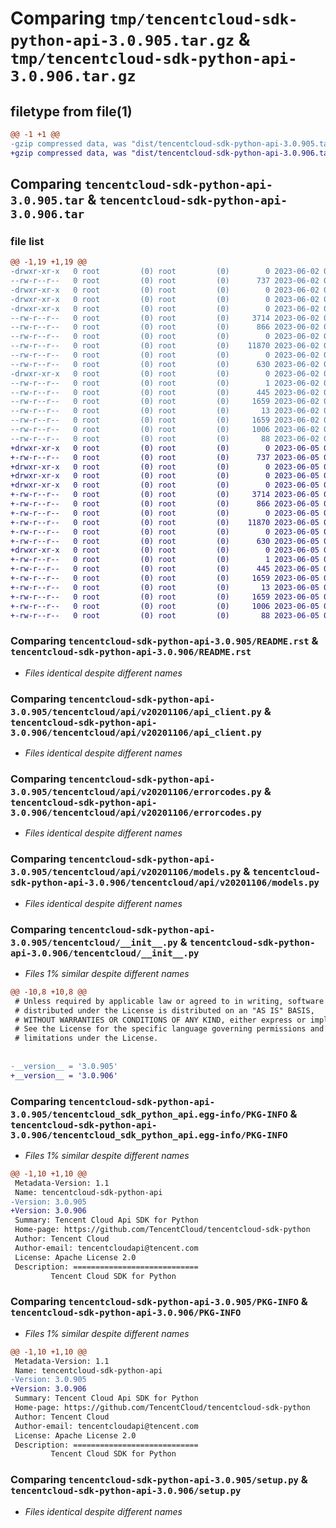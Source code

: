 # Comparing `tmp/tencentcloud-sdk-python-api-3.0.905.tar.gz` & `tmp/tencentcloud-sdk-python-api-3.0.906.tar.gz`

## filetype from file(1)

```diff
@@ -1 +1 @@
-gzip compressed data, was "dist/tencentcloud-sdk-python-api-3.0.905.tar", last modified: Fri Jun  2 00:19:38 2023, max compression
+gzip compressed data, was "dist/tencentcloud-sdk-python-api-3.0.906.tar", last modified: Mon Jun  5 00:26:13 2023, max compression
```

## Comparing `tencentcloud-sdk-python-api-3.0.905.tar` & `tencentcloud-sdk-python-api-3.0.906.tar`

### file list

```diff
@@ -1,19 +1,19 @@
-drwxr-xr-x   0 root         (0) root         (0)        0 2023-06-02 00:19:38.000000 tencentcloud-sdk-python-api-3.0.905/
--rw-r--r--   0 root         (0) root         (0)      737 2023-06-02 00:19:38.000000 tencentcloud-sdk-python-api-3.0.905/README.rst
-drwxr-xr-x   0 root         (0) root         (0)        0 2023-06-02 00:19:38.000000 tencentcloud-sdk-python-api-3.0.905/tencentcloud/
-drwxr-xr-x   0 root         (0) root         (0)        0 2023-06-02 00:19:38.000000 tencentcloud-sdk-python-api-3.0.905/tencentcloud/api/
-drwxr-xr-x   0 root         (0) root         (0)        0 2023-06-02 00:19:38.000000 tencentcloud-sdk-python-api-3.0.905/tencentcloud/api/v20201106/
--rw-r--r--   0 root         (0) root         (0)     3714 2023-06-02 00:19:38.000000 tencentcloud-sdk-python-api-3.0.905/tencentcloud/api/v20201106/api_client.py
--rw-r--r--   0 root         (0) root         (0)      866 2023-06-02 00:19:38.000000 tencentcloud-sdk-python-api-3.0.905/tencentcloud/api/v20201106/errorcodes.py
--rw-r--r--   0 root         (0) root         (0)        0 2023-06-02 00:19:38.000000 tencentcloud-sdk-python-api-3.0.905/tencentcloud/api/v20201106/__init__.py
--rw-r--r--   0 root         (0) root         (0)    11870 2023-06-02 00:19:38.000000 tencentcloud-sdk-python-api-3.0.905/tencentcloud/api/v20201106/models.py
--rw-r--r--   0 root         (0) root         (0)        0 2023-06-02 00:19:38.000000 tencentcloud-sdk-python-api-3.0.905/tencentcloud/api/__init__.py
--rw-r--r--   0 root         (0) root         (0)      630 2023-06-02 00:19:38.000000 tencentcloud-sdk-python-api-3.0.905/tencentcloud/__init__.py
-drwxr-xr-x   0 root         (0) root         (0)        0 2023-06-02 00:19:38.000000 tencentcloud-sdk-python-api-3.0.905/tencentcloud_sdk_python_api.egg-info/
--rw-r--r--   0 root         (0) root         (0)        1 2023-06-02 00:19:38.000000 tencentcloud-sdk-python-api-3.0.905/tencentcloud_sdk_python_api.egg-info/dependency_links.txt
--rw-r--r--   0 root         (0) root         (0)      445 2023-06-02 00:19:38.000000 tencentcloud-sdk-python-api-3.0.905/tencentcloud_sdk_python_api.egg-info/SOURCES.txt
--rw-r--r--   0 root         (0) root         (0)     1659 2023-06-02 00:19:38.000000 tencentcloud-sdk-python-api-3.0.905/tencentcloud_sdk_python_api.egg-info/PKG-INFO
--rw-r--r--   0 root         (0) root         (0)       13 2023-06-02 00:19:38.000000 tencentcloud-sdk-python-api-3.0.905/tencentcloud_sdk_python_api.egg-info/top_level.txt
--rw-r--r--   0 root         (0) root         (0)     1659 2023-06-02 00:19:38.000000 tencentcloud-sdk-python-api-3.0.905/PKG-INFO
--rw-r--r--   0 root         (0) root         (0)     1006 2023-06-02 00:19:38.000000 tencentcloud-sdk-python-api-3.0.905/setup.py
--rw-r--r--   0 root         (0) root         (0)       88 2023-06-02 00:19:38.000000 tencentcloud-sdk-python-api-3.0.905/setup.cfg
+drwxr-xr-x   0 root         (0) root         (0)        0 2023-06-05 00:26:13.000000 tencentcloud-sdk-python-api-3.0.906/
+-rw-r--r--   0 root         (0) root         (0)      737 2023-06-05 00:26:12.000000 tencentcloud-sdk-python-api-3.0.906/README.rst
+drwxr-xr-x   0 root         (0) root         (0)        0 2023-06-05 00:26:13.000000 tencentcloud-sdk-python-api-3.0.906/tencentcloud/
+drwxr-xr-x   0 root         (0) root         (0)        0 2023-06-05 00:26:13.000000 tencentcloud-sdk-python-api-3.0.906/tencentcloud/api/
+drwxr-xr-x   0 root         (0) root         (0)        0 2023-06-05 00:26:13.000000 tencentcloud-sdk-python-api-3.0.906/tencentcloud/api/v20201106/
+-rw-r--r--   0 root         (0) root         (0)     3714 2023-06-05 00:26:12.000000 tencentcloud-sdk-python-api-3.0.906/tencentcloud/api/v20201106/api_client.py
+-rw-r--r--   0 root         (0) root         (0)      866 2023-06-05 00:26:12.000000 tencentcloud-sdk-python-api-3.0.906/tencentcloud/api/v20201106/errorcodes.py
+-rw-r--r--   0 root         (0) root         (0)        0 2023-06-05 00:26:12.000000 tencentcloud-sdk-python-api-3.0.906/tencentcloud/api/v20201106/__init__.py
+-rw-r--r--   0 root         (0) root         (0)    11870 2023-06-05 00:26:12.000000 tencentcloud-sdk-python-api-3.0.906/tencentcloud/api/v20201106/models.py
+-rw-r--r--   0 root         (0) root         (0)        0 2023-06-05 00:26:12.000000 tencentcloud-sdk-python-api-3.0.906/tencentcloud/api/__init__.py
+-rw-r--r--   0 root         (0) root         (0)      630 2023-06-05 00:26:12.000000 tencentcloud-sdk-python-api-3.0.906/tencentcloud/__init__.py
+drwxr-xr-x   0 root         (0) root         (0)        0 2023-06-05 00:26:13.000000 tencentcloud-sdk-python-api-3.0.906/tencentcloud_sdk_python_api.egg-info/
+-rw-r--r--   0 root         (0) root         (0)        1 2023-06-05 00:26:13.000000 tencentcloud-sdk-python-api-3.0.906/tencentcloud_sdk_python_api.egg-info/dependency_links.txt
+-rw-r--r--   0 root         (0) root         (0)      445 2023-06-05 00:26:13.000000 tencentcloud-sdk-python-api-3.0.906/tencentcloud_sdk_python_api.egg-info/SOURCES.txt
+-rw-r--r--   0 root         (0) root         (0)     1659 2023-06-05 00:26:13.000000 tencentcloud-sdk-python-api-3.0.906/tencentcloud_sdk_python_api.egg-info/PKG-INFO
+-rw-r--r--   0 root         (0) root         (0)       13 2023-06-05 00:26:13.000000 tencentcloud-sdk-python-api-3.0.906/tencentcloud_sdk_python_api.egg-info/top_level.txt
+-rw-r--r--   0 root         (0) root         (0)     1659 2023-06-05 00:26:13.000000 tencentcloud-sdk-python-api-3.0.906/PKG-INFO
+-rw-r--r--   0 root         (0) root         (0)     1006 2023-06-05 00:26:12.000000 tencentcloud-sdk-python-api-3.0.906/setup.py
+-rw-r--r--   0 root         (0) root         (0)       88 2023-06-05 00:26:13.000000 tencentcloud-sdk-python-api-3.0.906/setup.cfg
```

### Comparing `tencentcloud-sdk-python-api-3.0.905/README.rst` & `tencentcloud-sdk-python-api-3.0.906/README.rst`

 * *Files identical despite different names*

### Comparing `tencentcloud-sdk-python-api-3.0.905/tencentcloud/api/v20201106/api_client.py` & `tencentcloud-sdk-python-api-3.0.906/tencentcloud/api/v20201106/api_client.py`

 * *Files identical despite different names*

### Comparing `tencentcloud-sdk-python-api-3.0.905/tencentcloud/api/v20201106/errorcodes.py` & `tencentcloud-sdk-python-api-3.0.906/tencentcloud/api/v20201106/errorcodes.py`

 * *Files identical despite different names*

### Comparing `tencentcloud-sdk-python-api-3.0.905/tencentcloud/api/v20201106/models.py` & `tencentcloud-sdk-python-api-3.0.906/tencentcloud/api/v20201106/models.py`

 * *Files identical despite different names*

### Comparing `tencentcloud-sdk-python-api-3.0.905/tencentcloud/__init__.py` & `tencentcloud-sdk-python-api-3.0.906/tencentcloud/__init__.py`

 * *Files 1% similar despite different names*

```diff
@@ -10,8 +10,8 @@
 # Unless required by applicable law or agreed to in writing, software
 # distributed under the License is distributed on an "AS IS" BASIS,
 # WITHOUT WARRANTIES OR CONDITIONS OF ANY KIND, either express or implied.
 # See the License for the specific language governing permissions and
 # limitations under the License.
 
 
-__version__ = '3.0.905'
+__version__ = '3.0.906'
```

### Comparing `tencentcloud-sdk-python-api-3.0.905/tencentcloud_sdk_python_api.egg-info/PKG-INFO` & `tencentcloud-sdk-python-api-3.0.906/tencentcloud_sdk_python_api.egg-info/PKG-INFO`

 * *Files 1% similar despite different names*

```diff
@@ -1,10 +1,10 @@
 Metadata-Version: 1.1
 Name: tencentcloud-sdk-python-api
-Version: 3.0.905
+Version: 3.0.906
 Summary: Tencent Cloud Api SDK for Python
 Home-page: https://github.com/TencentCloud/tencentcloud-sdk-python
 Author: Tencent Cloud
 Author-email: tencentcloudapi@tencent.com
 License: Apache License 2.0
 Description: ============================
         Tencent Cloud SDK for Python
```

### Comparing `tencentcloud-sdk-python-api-3.0.905/PKG-INFO` & `tencentcloud-sdk-python-api-3.0.906/PKG-INFO`

 * *Files 1% similar despite different names*

```diff
@@ -1,10 +1,10 @@
 Metadata-Version: 1.1
 Name: tencentcloud-sdk-python-api
-Version: 3.0.905
+Version: 3.0.906
 Summary: Tencent Cloud Api SDK for Python
 Home-page: https://github.com/TencentCloud/tencentcloud-sdk-python
 Author: Tencent Cloud
 Author-email: tencentcloudapi@tencent.com
 License: Apache License 2.0
 Description: ============================
         Tencent Cloud SDK for Python
```

### Comparing `tencentcloud-sdk-python-api-3.0.905/setup.py` & `tencentcloud-sdk-python-api-3.0.906/setup.py`

 * *Files identical despite different names*

